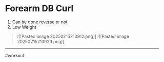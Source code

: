 # Forearm DB Curl 
1. Can be done reverse or not
2. Low Weight
>![[Pasted image 20250215213912.png]]
>![[Pasted image 20250215213929.png]]
---
#workout 